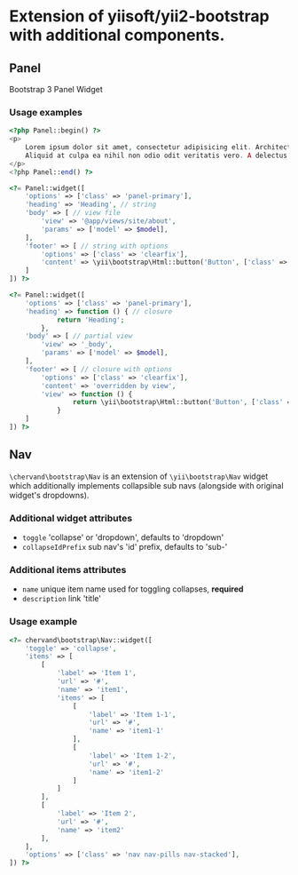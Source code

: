 # Extension of yiisoft/yii2-bootstrap with additional components.

## Panel

Bootstrap 3 Panel Widget

### Usage examples

```php
<?php Panel::begin() ?>
<p>
    Lorem ipsum dolor sit amet, consectetur adipisicing elit. Architecto enim error illo ipsam repellat velit vero.
    Aliquid at culpa ea nihil non odio odit veritatis vero. A delectus labore provident!
</p>
<?php Panel::end() ?>
```

```php
<?= Panel::widget([
    'options' => ['class' => 'panel-primary'],
    'heading' => 'Heading', // string
    'body' => [ // view file
        'view' => '@app/views/site/about',
        'params' => ['model' => $model],
    ],
    'footer' => [ // string with options
        'options' => ['class' => 'clearfix'],
        'content' => \yii\bootstrap\Html::button('Button', ['class' => ' btn btn-primary pull-right'])
    ]
]) ?>
```

```php
<?= Panel::widget([
    'options' => ['class' => 'panel-primary'],
    'heading' => function () { // closure
            return 'Heading';
        },
    'body' => [ // partial view
        'view' => '_body',
        'params' => ['model' => $model],
    ],
    'footer' => [ // closure with options
        'options' => ['class' => 'clearfix'],
        'content' => 'overridden by view',
        'view' => function () {
                return \yii\bootstrap\Html::button('Button', ['class' => ' btn btn-primary pull-right']);
            }
    ]
]) ?>
```

## Nav

`\chervand\bootstrap\Nav` is an extension of `\yii\bootstrap\Nav` widget
which additionally implements collapsible sub navs (alongside with original
widget's dropdowns).

### Additional widget attributes
- `toggle` 'collapse' or 'dropdown', defaults to 'dropdown'
- `collapseIdPrefix` sub nav's 'id' prefix, defaults to 'sub-'

### Additional items attributes
- `name` unique item name used for toggling collapses, **required**
- `description` link 'title'


### Usage example

```php
<?= chervand\bootstrap\Nav::widget([
    'toggle' => 'collapse',
    'items' => [
        [
            'label' => 'Item 1',
            'url' => '#',
            'name' => 'item1',
            'items' => [
                [
                    'label' => 'Item 1-1',
                    'url' => '#',
                    'name' => 'item1-1'
                ],
                [
                    'label' => 'Item 1-2',
                    'url' => '#',
                    'name' => 'item1-2'
                ]
            ]
        ],
        [
            'label' => 'Item 2',
            'url' => '#',
            'name' => 'item2'
        ],
    ],
    'options' => ['class' => 'nav nav-pills nav-stacked'],
]) ?>
```
